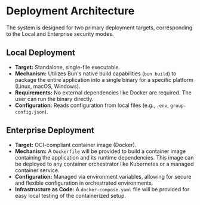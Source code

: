 # Deployment Architecture

The system is designed for two primary deployment targets, corresponding to the Local and Enterprise security modes.

## Local Deployment

-   **Target:** Standalone, single-file executable.
-   **Mechanism:** Utilizes Bun's native build capabilities (`bun build`) to package the entire application into a single binary for a specific platform (Linux, macOS, Windows).
-   **Requirements:** No external dependencies like Docker are required. The user can run the binary directly.
-   **Configuration:** Reads configuration from local files (e.g., `.env`, `group-config.json`).

## Enterprise Deployment

-   **Target:** OCI-compliant container image (Docker).
-   **Mechanism:** A `Dockerfile` will be provided to build a container image containing the application and its runtime dependencies. This image can be deployed to any container orchestrator like Kubernetes or a managed container service.
-   **Configuration:** Managed via environment variables, allowing for secure and flexible configuration in orchestrated environments.
-   **Infrastructure as Code:** A `docker-compose.yaml` file will be provided for easy local testing of the containerized setup.
